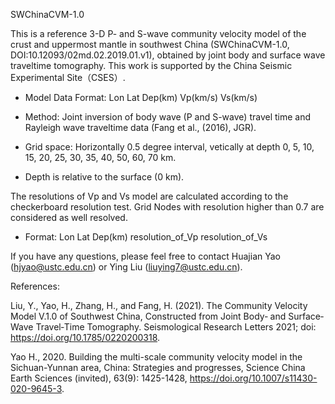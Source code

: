 SWChinaCVM-1.0

This is a reference 3-D P- and S-wave community velocity model of the crust and uppermost mantle in southwest China (SWChinaCVM-1.0, DOI:10.12093/02md.02.2019.01.v1), obtained by joint body and surface wave traveltime tomography. This work is supported by the China Seismic Experimental Site（CSES）. 

* Model Data Format: Lon Lat Dep(km) Vp(km/s) Vs(km/s)

* Method: Joint inversion of body wave (P and S-wave) travel time and Rayleigh wave traveltime data (Fang et al., (2016), JGR).

* Grid space: Horizontally 0.5 degree interval, vetically at depth 0, 5, 10, 15, 20, 25, 30, 35, 40, 50, 60, 70 km.

* Depth is relative to the surface (0 km).

The resolutions of Vp and Vs model are calculated according to the checkerboard resolution test. Grid Nodes with resolution higher than 0.7 are considered as well resolved.
* Format: Lon Lat Dep(km) resolution_of_Vp resolution_of_Vs

If you have any questions, please feel free to contact Huajian Yao (hjyao@ustc.edu.cn) or Ying Liu (liuying7@ustc.edu.cn).

References:

Liu, Y., Yao, H., Zhang, H., and Fang, H. (2021). The Community Velocity Model V.1.0 of Southwest China, Constructed from Joint Body‐ and Surface‐Wave Travel‐Time Tomography. Seismological Research Letters 2021; doi: https://doi.org/10.1785/0220200318.

Yao H., 2020. Building the multi-scale community velocity model in the Sichuan-Yunnan area, China: Strategies and progresses, Science China Earth Sciences (invited), 63(9): 1425-1428, https://doi.org/10.1007/s11430-020-9645-3.

